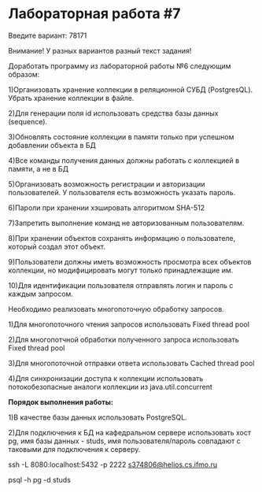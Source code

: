 <H1>Лабораторная работа #7</H1>
Введите вариант: 
 78171

Внимание! У разных вариантов разный текст задания!

Доработать программу из лабораторной работы №6 следующим образом:

1)Организовать хранение коллекции в реляционной СУБД (PostgresQL). Убрать хранение коллекции в файле.

2)Для генерации поля id использовать средства базы данных (sequence).

3)Обновлять состояние коллекции в памяти только при успешном добавлении объекта в БД

4)Все команды получения данных должны работать с коллекцией в памяти, а не в БД

5)Организовать возможность регистрации и авторизации пользователей. У пользователя есть возможность указать пароль.

6)Пароли при хранении хэшировать алгоритмом SHA-512

7)Запретить выполнение команд не авторизованным пользователям.

8)При хранении объектов сохранять информацию о пользователе, который создал этот объект.

9)Пользователи должны иметь возможность просмотра всех объектов коллекции, но модифицировать могут только принадлежащие им.

10)Для идентификации пользователя отправлять логин и пароль с каждым запросом.


Необходимо реализовать многопоточную обработку запросов.

1)Для многопоточного чтения запросов использовать Fixed thread pool

2)Для многопотчной обработки полученного запроса использовать Fixed thread pool

3)Для многопоточной отправки ответа использовать Cached thread pool

4)Для синхронизации доступа к коллекции использовать потокобезопасные аналоги коллекции из java.util.concurrent

**Порядок выполнения работы:**

1)В качестве базы данных использовать PostgreSQL.

2)Для подключения к БД на кафедральном сервере использовать хост pg, имя базы данных - studs, имя пользователя/пароль совпадают с таковыми для подключения к серверу.

ssh -L 8080:localhost:5432 -p 2222 s374806@helios.cs.ifmo.ru

psql -h pg -d studs
